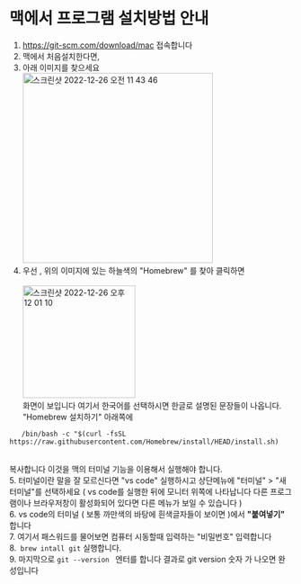 # 맥에서 프로그램 설치방법 안내

1. https://git-scm.com/download/mac 접속합니다
2. 맥에서 처음설치한다면,
3. 아래 이미지를 찾으세요 <br><img width="338" alt="스크린샷 2022-12-26 오전 11 43 46" src="https://user-images.githubusercontent.com/48478079/209492952-be1522a0-0b1a-4b58-bf68-3ac9ac417a95.png">
4. 우선 , 위의 이미지에 있는 하늘색의  "Homebrew" 를 찾아 클릭하면<br>
<br><img width="200" alt="스크린샷 2022-12-26 오후 12 01 10" src="https://user-images.githubusercontent.com/48478079/209494263-e7c23c44-64c7-4764-b2f8-44f77225f9b7.png"> 
<br> 화면이 보입니다 여기서 한국어를 선택하시면 한글로 설명된 문장들이 나옵니다. "Homebrew 설치하기" 아래쪽에 
```
   /bin/bash -c "$(curl -fsSL https://raw.githubusercontent.com/Homebrew/install/HEAD/install.sh)
```
<br> 복사합니다 이것을 맥의 터미널 기능을 이용해서 실행해야 합니다.<br>
5. 터미널이란 말을 잘 모르신다면 "vs code" 실행하시고 상단메뉴에 "터미널" > "새터미널"를 선택하세요 ( vs code를 실행한 뒤에 모니터 위쪽에 나타납니다  다른 프로그램이나 브라우저창이 활성화되어 있다면 다른 메뉴가 보일 수 있습니다 ) <br>
6. vs code의 터미널 ( 보통 까만색의 바탕에 흰색글자들이 보이면 )에서 <b>"붙여넣기" </b>합니다 <br>
7. 여기서 패스워드를 물어보면 컴퓨터 시동할때 입력하는 "비밀번호" 입력합니다 <br>
8.``` brew intall git``` 실행합니다. <br>
9. 마지막으로 ``` git --version  ``` 엔터를 합니다 결과로 git version 숫자 가 나오면 완성입니다
